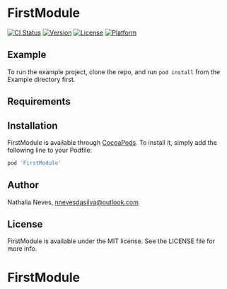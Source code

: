 # FirstModule

[![CI Status](https://img.shields.io/travis/NevesNathalia/FirstModule.svg?style=flat)](https://travis-ci.org/NevesNathalia/FirstModule)
[![Version](https://img.shields.io/cocoapods/v/FirstModule.svg?style=flat)](https://cocoapods.org/pods/FirstModule)
[![License](https://img.shields.io/cocoapods/l/FirstModule.svg?style=flat)](https://cocoapods.org/pods/FirstModule)
[![Platform](https://img.shields.io/cocoapods/p/FirstModule.svg?style=flat)](https://cocoapods.org/pods/FirstModule)

## Example

To run the example project, clone the repo, and run `pod install` from the Example directory first.

## Requirements

## Installation

FirstModule is available through [CocoaPods](https://cocoapods.org). To install
it, simply add the following line to your Podfile:

```ruby
pod 'FirstModule'
```

## Author

Nathalia Neves, nnevesdasilva@outlook.com

## License

FirstModule is available under the MIT license. See the LICENSE file for more info.
# FirstModule
